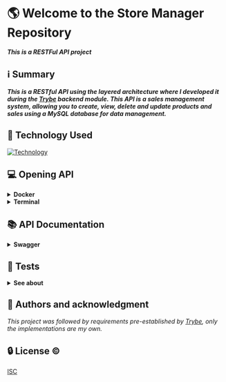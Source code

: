 # 🌎 Welcome to the Store Manager Repository

***This is a RESTFul API project***

## ℹ️ Summary
  
***This is a RESTful API using the layered architecture where I developed it during the [Trybe](https://www.betrybe.com/) backend module. This API is a sales management system, allowing you to create, view, delete and update products and sales using a MySQL database for data management.***

## 🚀 Technology Used

[![Technology](https://skillicons.dev/icons?i=docker,nodejs,mysql,express,js)](https://skillicons.dev)

## 💻 Opening API

<details> 
  <summary><strong>Docker</strong></summary>
  
- copy the repository to a local folder using the terminal and passing the command:
  ```bash
  git clone git@github.com:juliomatiastrybe/store-manager.git
  ```

  If you don't have git installed, you can install it using this command in the shell and bash terminal:

  Debian/Ubuntu bash:
  ```bash
  apt-get install git
  ```

  other kernel follow the instructions on the website [Git](https://git-scm.com/download/linux).

  windows/powershell:
  ```shell
  winget install --id Git.Git -e --source winget
  ```

  Or you can follow the website [git](https://git-scm.com/downloads) documentation for more installation means.

> ## 🔍️ navigate to the folder created in the clone, and open the terminal.

- install the dependencies:
  ```bash
  npm install
  ```
  > This method of installing pending issues only works if the node installation package is npm, if you use another one, just switch to npm for the package used

  you need to have node installed to be able to install the dependency packages
  If you don't have it, you can run the command if your operating system is Linux:
  ```bash
  sudo apt update sudo apt install nodejs sudo apt install npm
  ```

  If not, follow the installation instructions on the [Node.js](https://nodejs.org/en/download) website.

<a id="compose"></a>

- For the API to start working, you first have to run docker-compose:

  ```bash
  docker-compose up -d
  ```

  By running this command the API is functional and can receive requests

- If you need to reset the database, run the command:

  ```bash
  npm run db:reset
  ```

> ⚠️ WARING: It's important to note that the containers will run on port 3001 for the API and 3306 for the MySQL database. Therefore, if you're using them, make sure to first terminate any apps or processes that utilize these ports.
>
>  ⚠️  It's also important to remember that to run an API using Docker, you'll need to have it installed and configured on your machine. Consult the documentation to learn more about [Docker](https://docs.docker.com/get-docker/).

</details>

<details>
  <summary><strong>Terminal</strong></summary>

*After cloning and accessing the project directory. Install the dependencies with `npm install` if you don't have Node.js installed, just follow the instructions in Docker.*

- Run `docker-compose up -d` in the terminal and stop the API container with `docker stop store_manager`. After this step:

  ```bash
  # access access the API with this command in the terminal
  npm start
  # or to start with live-reload
  npm run dev
  ```
  
</details>

## 📚 API Documentation

<details>
  <summary><strong>Swagger</strong></summary>

  
- *To access the API documentation, you can use Swagger. Swagger is a powerful tool that allows you to visualize and interact with APIs. It provides a user-friendly interface where you can explore the available endpoints, view request and response examples, and even test the API directly from the documentation.*

  <strong>To use the Swagger documentation for this API, follow these steps:</strong>

  >1. Start the API server by uploading the containers with `docker-compose up -d` in the terminal.
  >
  >2. Open your web browser and navigate to http://localhost:3001/api-doc/.
  >
  >3. You will see the Swagger UI interface, which displays all the available endpoints and their details.
  >
  >4. Explore the different endpoints, request parameters, and response schemas to understand how to interact with the API.
  >
  >5. You can also try out the API directly from the documentation by clicking on the "Try it out" button and providing the required input data.
  >
  >6. Swagger will generate the request URL and show the response data, making it easy to test and validate the API's functionality.

  Using Swagger documentation is a great way to understand and utilize the features of this API. It provides a comprehensive overview of the available endpoints and their functionalities, making it easier for developers to integrate and work with the API.

</details>

## 🧪 Tests

<details>
  <summary><strong>See about</strong></summary>

- *The API has unit testing coverage using mocha, with chai to requet the api and sinon to simulate returns. If you want to see, just run the command after uploading the containers:*

  ```bash
  npm run test
  ```
  *It is also possible to see test coverage using the command:*

  ```bash
  npm run coverage
  ```

</details>

## 👊 Authors and acknowledgment

*This project was followed by requirements pre-established by [Trybe](https://www.betrybe.com/), only the implementations are my own.*

## 🔒️ License ©️

[ISC](https://choosealicense.com/licenses/isc/)